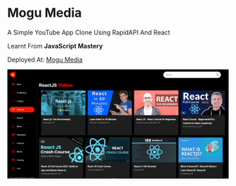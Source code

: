 # Mogu Media

A Simple YouTube App Clone Using RapidAPI And React 

Learnt From **JavaScript Mastery**

Deployed At:
[Mogu Media](https://mogu-media.netlify.app/)

![Mogu Media](Screen.PNG)